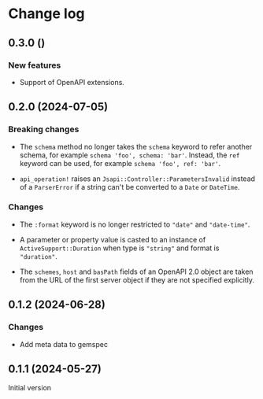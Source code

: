 # Change log

## 0.3.0 ()

### New features

- Support of OpenAPI extensions.

## 0.2.0 (2024-07-05)

### Breaking changes

- The `schema` method no longer takes the `schema` keyword to refer another schema, for
  example `schema 'foo', schema: 'bar'`. Instead, the `ref` keyword can be used,
  for example `schema 'foo', ref: 'bar'`.

- `api_operation!` raises an `Jsapi::Controller::ParametersInvalid` instead of a
  `ParserError` if a string can't be converted to a `Date` or `DateTime`.

### Changes

- The `:format` keyword is no longer restricted to `"date"` and `"date-time"`.

- A parameter or property value is casted to an instance of `ActiveSupport::Duration` when
  type is `"string"` and format is `"duration"`.

- The `schemes`, `host` and `basPath` fields of an OpenAPI 2.0 object are taken from the
  URL of the first server object if they are not specified explicitly.

## 0.1.2 (2024-06-28)

### Changes

- Add meta data to gemspec

## 0.1.1 (2024-05-27)

Initial version
